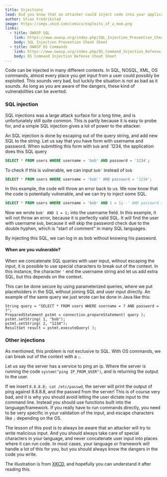 ```yaml
---
title: Injections
lead: Did you know that an attacker could inject code into your application, which could retrieve data or do something else that you did not anticipate?
author: Stian Fredrikstad
image: https://imgs.xkcd.com/comics/exploits_of_a_mom.png
links:
  - title: OWASP SQL
    link: https://www.owasp.org/index.php/SQL_Injection_Prevention_Cheat_Sheet
    body: SQL Injection Prevention Cheat Sheet
  - title: OWASP OS Commands
    link: https://www.owasp.org/index.php/OS_Command_Injection_Defense_Cheat_Sheet
    body: OS Command Injection Defense Cheat Sheet
---
```


Code can be injected in many different contexts. 
In SQL, NOSQL, XML, OS commands, almost every place you get input from a user could possibly be exploited.
This sounds very bad, but luckily the situation is not as bad as it sounds. As long as you are aware of the dangers, these kind of vulnerabilities can be averted.

### SQL injection

SQL injections was a large attack surface for a long time, and is unfortunately still quite common. 
This is partly because it is easy to probe for, and a simple SQL injection gives a lot of power to the attacker.

An SQL injection is done by escaping out of the query string, and add new SQL to the string.
Let us say that you have form with username and password. When submitting this form with `bob` and `1234, the application does this SQL query

```sql
SELECT * FROM users WHERE username = 'bob' AND passowrd = '1234';
```

To check if this is vulnerable, we can input `bob'` instead of `bob`

```sql
SELECT * FROM users WHERE username = 'bob'' AND passowrd = '1234';
```

In this example, the code will throw an error back to us.
We now know that the code is potentially vulnerable, and we can try to inject some SQL.

```sql
SELECT * FROM users WHERE username = 'bob' AND 1 = 1;--' AND passowrd = '1234';
```

Now we wrote `bob' AND 1 = 1;` into the username field. 
In this example, it will not throw an error, because it is perfectly valid SQL.
It will find the user with username `bob`, because it will skip the password check due to the double hyphen, which is "start of comment" in many SQL languages.

By injecting this SQL, we can log in as bob without knowing his password.

#### When are you vulnerable?

When we concatenate SQL queries with user input, without escaping the input, it is possible to use special characters to break out of the context.
In this instance, the character `'` end the username string and let us add extra SQL, but this depends on the context.

This can be done secure by using parameterized queries, where we put placeholders in the SQL without joining SQL and user input directly. 
An example of the same query we just wrote can be done in Java like this:

```
String query = "SELECT * FROM users WHERE username = ? AND password = ?";  
PreparedStatement pstmt = connection.prepareStatement( query );
pstmt.setString( 1, "bob");
pstmt.setString( 2, "1234"); 
ResultSet result = pstmt.executeQuery( );
```

### Other injections
As mentioned, this problem is not exclusive to SQL. 
With OS commands, we can break out of the context with a `;`. 

Let us say the server has a service to ping an ip. Where the server is running the code `system("ping IP_FROM_USER")`, and is returning the output to the user.

If we insert `8.8.8.8; cat /etc/passwd`, the server will print the output of ping against 8.8.8.8, and the passwd from the server!
This is of course very bad, and it is why you should avoid letting the user dictate input to the command line. 
Instead you should use functions built into the language/framework.
If you really have to run commands directly, you need to be very specific in your validation of the input, and escape characters like `;` depending on the OS.


The lesson of this post is to always be aware that an attacker will try to write malicious input.
And you should always take care of special characters in your language, and never concatenate user input into places where it can run code.
In most cases, your language or framework will handle a lot of this for you, but you should always know the dangers in the code you write.

The illustration is from [XKCD](https://imgs.xkcd.com/comics/exploits_of_a_mom.png), and hopefully you can understand it after reading this.